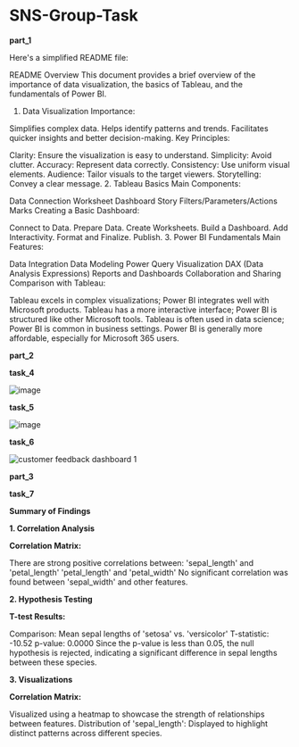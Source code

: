 # SNS-Group-Task

**part_1**


Here's a simplified README file:

README
Overview
This document provides a brief overview of the importance of data visualization, the basics of Tableau, and the fundamentals of Power BI.

1. Data Visualization
Importance:

Simplifies complex data.
Helps identify patterns and trends.
Facilitates quicker insights and better decision-making.
Key Principles:

Clarity: Ensure the visualization is easy to understand.
Simplicity: Avoid clutter.
Accuracy: Represent data correctly.
Consistency: Use uniform visual elements.
Audience: Tailor visuals to the target viewers.
Storytelling: Convey a clear message.
2. Tableau Basics
Main Components:

Data Connection
Worksheet
Dashboard
Story
Filters/Parameters/Actions
Marks
Creating a Basic Dashboard:

Connect to Data.
Prepare Data.
Create Worksheets.
Build a Dashboard.
Add Interactivity.
Format and Finalize.
Publish.
3. Power BI Fundamentals
Main Features:

Data Integration
Data Modeling
Power Query
Visualization
DAX (Data Analysis Expressions)
Reports and Dashboards
Collaboration and Sharing
Comparison with Tableau:

Tableau excels in complex visualizations; Power BI integrates well with Microsoft products.
Tableau has a more interactive interface; Power BI is structured like other Microsoft tools.
Tableau is often used in data science; Power BI is common in business settings.
Power BI is generally more affordable, especially for Microsoft 365 users.

**part_2**

**task_4**

![image](https://github.com/user-attachments/assets/08b4e174-0997-489c-b1a1-22c7bd0fc901)

**task_5** 

![image](https://github.com/user-attachments/assets/d325853d-19a8-4142-8a69-ef47e30803ab)


**task_6**

![customer feedback dashboard 1](https://github.com/user-attachments/assets/1324c1ed-68d0-4069-9acc-87157f5896da)


**part_3**

**task_7**

**Summary of Findings**


**1. Correlation Analysis**

**Correlation Matrix:**

There are strong positive correlations between:
'sepal_length' and 'petal_length'
'petal_length' and 'petal_width'
No significant correlation was found between 'sepal_width' and other features.

**2. Hypothesis Testing**

**T-test Results:**

Comparison: Mean sepal lengths of 'setosa' vs. 'versicolor'
T-statistic: -10.52
p-value: 0.0000
Since the p-value is less than 0.05, the null hypothesis is rejected, indicating a significant difference in sepal lengths between these species.

**3. Visualizations**

**Correlation Matrix:**

Visualized using a heatmap to showcase the strength of relationships between features.
Distribution of 'sepal_length':
Displayed to highlight distinct patterns across different species.
